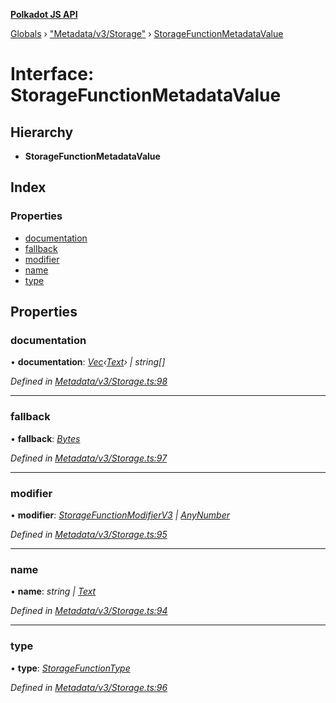 **[Polkadot JS API](../README.md)**

[Globals](../globals.md) › [&quot;Metadata/v3/Storage&quot;](../modules/_metadata_v3_storage_.md) › [StorageFunctionMetadataValue](_metadata_v3_storage_.storagefunctionmetadatavalue.md)

# Interface: StorageFunctionMetadataValue

## Hierarchy

* **StorageFunctionMetadataValue**

## Index

### Properties

* [documentation](_metadata_v3_storage_.storagefunctionmetadatavalue.md#documentation)
* [fallback](_metadata_v3_storage_.storagefunctionmetadatavalue.md#fallback)
* [modifier](_metadata_v3_storage_.storagefunctionmetadatavalue.md#modifier)
* [name](_metadata_v3_storage_.storagefunctionmetadatavalue.md#name)
* [type](_metadata_v3_storage_.storagefunctionmetadatavalue.md#type)

## Properties

###  documentation

• **documentation**: *[Vec](../classes/_codec_vec_.vec.md)‹[Text](../classes/_primitive_text_.text.md)› | string[]*

*Defined in [Metadata/v3/Storage.ts:98](https://github.com/polkadot-js/api/blob/bed3f9f/packages/types/src/Metadata/v3/Storage.ts#L98)*

___

###  fallback

• **fallback**: *[Bytes](../classes/_primitive_bytes_.bytes.md)*

*Defined in [Metadata/v3/Storage.ts:97](https://github.com/polkadot-js/api/blob/bed3f9f/packages/types/src/Metadata/v3/Storage.ts#L97)*

___

###  modifier

• **modifier**: *[StorageFunctionModifierV3](_interfaceregistry_.interfaceregistry.md#storagefunctionmodifierv3) | [AnyNumber](../modules/_types_.md#anynumber)*

*Defined in [Metadata/v3/Storage.ts:95](https://github.com/polkadot-js/api/blob/bed3f9f/packages/types/src/Metadata/v3/Storage.ts#L95)*

___

###  name

• **name**: *string | [Text](../classes/_primitive_text_.text.md)*

*Defined in [Metadata/v3/Storage.ts:94](https://github.com/polkadot-js/api/blob/bed3f9f/packages/types/src/Metadata/v3/Storage.ts#L94)*

___

###  type

• **type**: *[StorageFunctionType](../classes/_metadata_v3_storage_.storagefunctiontype.md)*

*Defined in [Metadata/v3/Storage.ts:96](https://github.com/polkadot-js/api/blob/bed3f9f/packages/types/src/Metadata/v3/Storage.ts#L96)*